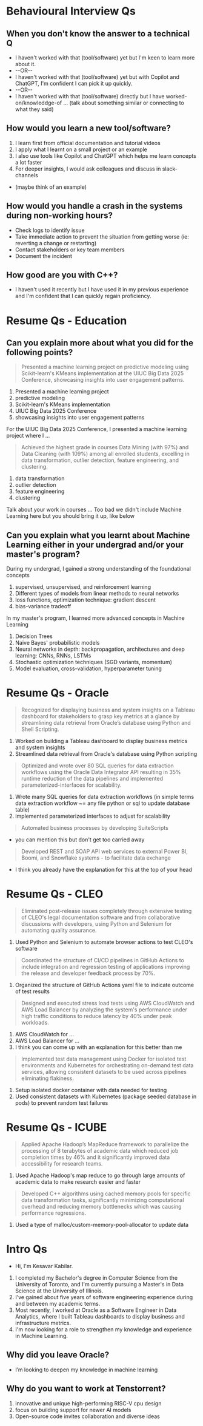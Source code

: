 # Behavioural Interview Qs

## When you don't know the answer to a technical Q

- I haven't worked with that (tool/software) yet but I'm keen to learn more about it.
- --OR--
- I haven't worked with that (tool/software) yet but with Copilot and ChatGPT, I'm confident I can pick it up quickly.
- --OR--
- I haven't worked with that (tool/software) directly but I have worked-on/knowleddge-of ... (talk about something similar or connecting to what they said)

## How would you learn a new tool/software?

1. I learn first from official documentation and tutorial videos
2. I apply what I learnt on a small project or an example
3. I also use tools like Copilot and ChatGPT which helps me learn concepts a lot faster
4. For deeper insights, I would ask colleagues and discuss in slack-channels
- (maybe think of an example)

## How would you handle a crash in the systems during non-working hours?

- Check logs to identify issue
- Take immediate action to prevent the situation from getting worse (ie: reverting a change or restarting)
- Contact stakeholders or key team members
- Document the incident

## How good are you with C++?

- I haven't used it recently but I have used it in my previous experience and I'm confident that I can quickly regain proficiency.

# Resume Qs - Education

## Can you explain more about what you did for the following points?

> Presented a machine learning project on predictive modeling using Scikit-learn's KMeans implementation at the UIUC Big Data 2025 Conference, showcasing insights into user engagement patterns.

1. Presented a machine learning project
2. predictive modeling
3. Scikit-learn's KMeans implementation
4. UIUC Big Data 2025 Conference
5. showcasing insights into user engagement patterns

For the UIUC Big Data 2025 Conference, I presented a machine learning project where I ...

> Achieved the highest grade in courses Data Mining (with 97%) and Data Cleaning (with 109%) among all enrolled students, excelling in data transformation, outlier detection, feature engineering, and clustering.

1. data transformation
2. outlier detection
3. feature engineering
4. clustering

Talk about your work in courses ... Too bad we didn't include Machine Learning here but you should bring it up, like below

## Can you explain what you learnt about Machine Learning either in your undergrad and/or your master's program?

During my undergrad, I gained a strong understanding of the foundational concepts
1. supervised, unsupervised, and reinforcement learning
2. Different types of models from linear methods to neural networks
3. loss functions, optimization technique: gradient descent
4. bias-variance tradeoff

In my master's program, I learned more advanced concepts in Machine Learning
1. Decision Trees
2. Naive Bayes' probabilistic models
3. Neural networks in depth: backpropagation, architectures and deep learning: CNNs, RNNs, LSTMs
4. Stochastic optimization techniques (SGD variants, momentum)
5. Model evaluation, cross-validation, hyperparameter tuning

# Resume Qs - Oracle

> Recognized for displaying business and system insights on a Tableau dashboard for stakeholders to grasp key metrics at a glance by streamlining data retrieval from Oracle’s database using Python and Shell Scripting.

1. Worked on building a Tableau dashboard to display business metrics and system insights
2. Streamlined data retrieval from Oracle's database using Python scripting

> Optimized and wrote over 80 SQL queries for data extraction workflows using the Oracle Data Integrator API resulting in 35% runtime reduction of the data pipelines and implemented parameterized-interfaces for scalability.

1. Wrote many SQL queries for data extraction workflows (in simple terms data extraction workflow ~= any file python or sql to update database table)
2. implemented parameterized interfaces to adjust for scalability

> Automated business processes by developing SuiteScripts

- you can mention this but don't get too carried away

> Developed REST and SOAP API web services to external Power BI, Boomi, and Snowflake systems - to facilitate data exchange

- I think you already have the explanation for this at the top of your head

# Resume Qs - CLEO

> Eliminated post-release issues completely through extensive testing of CLEO's legal documentation software and from collaborative discussions with developers, using Python and Selenium for automating quality assurance.

1. Used Python and Selenium to automate browser actions to test CLEO's software

> Coordinated the structure of CI/CD pipelines in GitHub Actions to include integration and regression testing of applications improving the release and developer feedback process by 70%.

1. Organized the structure of GitHub Actions yaml file to indicate outcome of test results

> Designed and executed stress load tests using AWS CloudWatch and AWS Load Balancer by analyzing the system's performance under high traffic conditions to reduce latency by 40% under peak workloads.

1. AWS CloudWatch for ...
2. AWS Load Balancer for ...
3. I think you can come up with an explanation for this better than me

> Implemented test data management using Docker for isolated test environments and Kubernetes for orchestrating on-demand test data services, allowing consistent datasets to be used across pipelines eliminating flakiness.

1. Setup isolated docker container with data needed for testing
2. Used consistent datasets with Kubernetes (package seeded database in pods) to prevent random test failures

# Resume Qs - ICUBE

> Applied Apache Hadoop’s MapReduce framework to parallelize the processing of 8 terabytes of academic data which reduced job completion times by 46% and it significantly improved data accessibility for research teams.

1. Used Apache Hadoop's map reduce to go through large amounts of academic data to make research easier and faster

> Developed C++ algorithms using cached memory pools for specific data transformation tasks, significantly minimizing computational overhead and reducing memory bottlenecks which was causing performance regressions.

1. Used a type of malloc/custom-memory-pool-allocator to update data

# Intro Qs

- Hi, I'm Kesavar Kabilar.

1. I completed my Bachelor's degree in Computer Science from the University of Toronto, and I'm currently pursuing a Master's in Data Science at the University of Illinois.
2. I’ve gained about five years of software engineering experience during and between my academic terms.
3. Most recently, I worked at Oracle as a Software Engineer in Data Analytics, where I built Tableau dashboards to display business and infrastructure metrics.
4. I'm now looking for a role to strengthen my knowledge and experience in Machine Learning.

## Why did you leave Oracle?

- I’m looking to deepen my knowledge in machine learning

## Why do you want to work at Tenstorrent?

1.  innovative and unique high-performing RISC-V cpu design
2.  focus on building support for newer AI models
3.  Open-source code invites collaboration and diverse ideas

